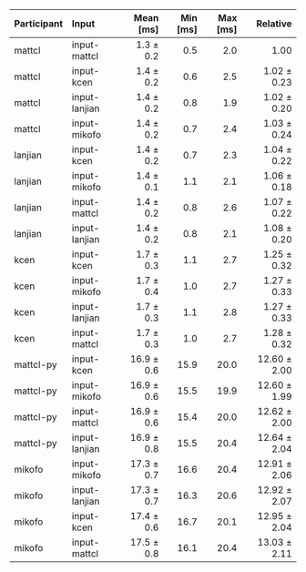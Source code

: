 | Participant | Input | Mean [ms] | Min [ms] | Max [ms] | Relative |
|:---|:---|---:|---:|---:|---:|
| mattcl | input-mattcl | 1.3 ± 0.2 | 0.5 | 2.0 | 1.00 |
| mattcl | input-kcen | 1.4 ± 0.2 | 0.6 | 2.5 | 1.02 ± 0.23 |
| mattcl | input-lanjian | 1.4 ± 0.2 | 0.8 | 1.9 | 1.02 ± 0.20 |
| mattcl | input-mikofo | 1.4 ± 0.2 | 0.7 | 2.4 | 1.03 ± 0.24 |
| lanjian | input-kcen | 1.4 ± 0.2 | 0.7 | 2.3 | 1.04 ± 0.22 |
| lanjian | input-mikofo | 1.4 ± 0.1 | 1.1 | 2.1 | 1.06 ± 0.18 |
| lanjian | input-mattcl | 1.4 ± 0.2 | 0.8 | 2.6 | 1.07 ± 0.22 |
| lanjian | input-lanjian | 1.4 ± 0.2 | 0.8 | 2.1 | 1.08 ± 0.20 |
| kcen | input-kcen | 1.7 ± 0.3 | 1.1 | 2.7 | 1.25 ± 0.32 |
| kcen | input-mikofo | 1.7 ± 0.4 | 1.0 | 2.7 | 1.27 ± 0.33 |
| kcen | input-lanjian | 1.7 ± 0.3 | 1.1 | 2.8 | 1.27 ± 0.33 |
| kcen | input-mattcl | 1.7 ± 0.3 | 1.0 | 2.7 | 1.28 ± 0.32 |
| mattcl-py | input-kcen | 16.9 ± 0.6 | 15.9 | 20.0 | 12.60 ± 2.00 |
| mattcl-py | input-mikofo | 16.9 ± 0.6 | 15.5 | 19.9 | 12.60 ± 1.99 |
| mattcl-py | input-mattcl | 16.9 ± 0.6 | 15.4 | 20.0 | 12.62 ± 2.00 |
| mattcl-py | input-lanjian | 16.9 ± 0.8 | 15.5 | 20.4 | 12.64 ± 2.04 |
| mikofo | input-mikofo | 17.3 ± 0.7 | 16.6 | 20.4 | 12.91 ± 2.06 |
| mikofo | input-lanjian | 17.3 ± 0.7 | 16.3 | 20.6 | 12.92 ± 2.07 |
| mikofo | input-kcen | 17.4 ± 0.6 | 16.7 | 20.1 | 12.95 ± 2.04 |
| mikofo | input-mattcl | 17.5 ± 0.8 | 16.1 | 20.4 | 13.03 ± 2.11 |
